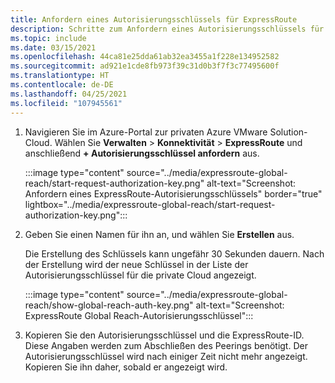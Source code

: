 ```yaml
---
title: Anfordern eines Autorisierungsschlüssels für ExpressRoute
description: Schritte zum Anfordern eines Autorisierungsschlüssels für ExpressRoute
ms.topic: include
ms.date: 03/15/2021
ms.openlocfilehash: 44ca81e25dda61ab32ea3455a1f228e134952582
ms.sourcegitcommit: ad921e1cde8fb973f39c31d0b3f7f3c77495600f
ms.translationtype: HT
ms.contentlocale: de-DE
ms.lasthandoff: 04/25/2021
ms.locfileid: "107945561"
---
```

<!-- used in tutorial-expressroute-global-reach-private-cloud.md and create-ipsec-tunnel.md -->

1. Navigieren Sie im Azure-Portal zur privaten Azure VMware Solution-Cloud. Wählen Sie **Verwalten** > **Konnektivität** > **ExpressRoute** und anschließend **+ Autorisierungsschlüssel anfordern** aus.

   :::image type="content" source="../media/expressroute-global-reach/start-request-authorization-key.png" alt-text="Screenshot: Anfordern eines ExpressRoute-Autorisierungsschlüssels" border="true" lightbox="../media/expressroute-global-reach/start-request-authorization-key.png":::

1. Geben Sie einen Namen für ihn an, und wählen Sie **Erstellen** aus.

   Die Erstellung des Schlüssels kann ungefähr 30 Sekunden dauern. Nach der Erstellung wird der neue Schlüssel in der Liste der Autorisierungsschlüssel für die private Cloud angezeigt.

   :::image type="content" source="../media/expressroute-global-reach/show-global-reach-auth-key.png" alt-text="Screenshot: ExpressRoute Global Reach-Autorisierungsschlüssel":::
  
1. Kopieren Sie den Autorisierungsschlüssel und die ExpressRoute-ID. Diese Angaben werden zum Abschließen des Peerings benötigt. Der Autorisierungsschlüssel wird nach einiger Zeit nicht mehr angezeigt. Kopieren Sie ihn daher, sobald er angezeigt wird.


